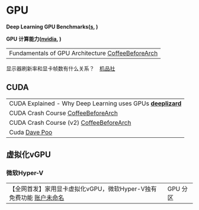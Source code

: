 # GPU

**Deep Learning GPU Benchmarks(**[**s**](https://lambdalabs.com/gpu-benchmarks)**, )**

**GPU 计算能力(**[**nvidia**](https://developer.nvidia.com/zh-cn/cuda-gpus)**, )**

|                                                                                                                               |
| ----------------------------------------------------------------------------------------------------------------------------- |
| Fundamentals of GPU Architecture [CoffeeBeforeArch](https://www.youtube.com/playlist?list=PLxNPSjHT5qvscDTMaIAY9boOOXAJAS7y4) |

显示器刷新率和显卡帧数有什么关系？　[机品社](https://www.douyin.com/video/7032125871045578014)

## **CUDA**

|                                                                                                                     |
| ------------------------------------------------------------------------------------------------------------------- |
| CUDA Explained - Why Deep Learning uses GPUs [**deeplizard**](https://www.youtube.com/watch?v=6stDhEA0wFQ)          |
| CUDA Crash Course [CoffeeBeforeArch](https://www.youtube.com/playlist?list=PLxNPSjHT5qvtYRVdNN1yDcdSl39uHV\_sU)     |
| CUDA Crash Course (v2) [CoffeeBeforeArch](https://www.youtube.com/playlist?list=PLxNPSjHT5qvu4Q2UElj3HUCh2lpSooQWo) |
| Cuda [Dave Poo](https://www.youtube.com/playlist?list=PLLwK93hM93Z39tn1HzdMXhhlTToos7ZGu)                           |

## 虚拟化vGPU

### 微软Hyper-V

|                                                                                        |        |
| -------------------------------------------------------------------------------------- | ------ |
| 【全网首发】家用显卡虚拟化vGPU，微软Hyper-V独有免费功能 [账户未命名](https://www.youtube.com/watch?v=lUGaH7WMNBQ) | GPU 分区 |
